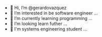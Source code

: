 - 👋 Hi, I’m @gerardovazquez
- 👀 I’m interested in be software engineer ...
- 🌱 I’m currently learning programming ...
- 💞️ I’m looking learn futher  ...
- 💞️ I'm systems engineering student   ...

<!---
gerardovazquez29/gerardovazquez29 is a ✨ special ✨ repository because its `README.md` (this file) appears on your GitHub profile.
You can click the Preview link to take a look at your changes.
--->
